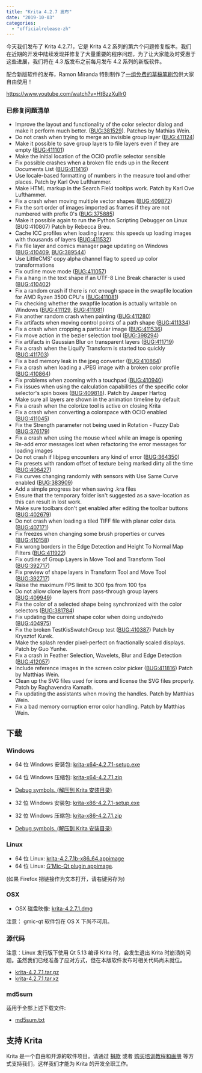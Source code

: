 ```yaml
---
title: "Krita 4.2.7 发布"
date: "2019-10-03"
categories: 
  - "officialrelease-zh"
---
```


今天我们发布了 Krita 4.2.7.1，它是 Krita 4.2 系列的第六个问题修复版本。我们在近期的开发中陆续发现并修复了大量重要的程序问题，为了让大家能及时受惠于这些进展，我们将在 4.3 版发布之前每月发布 4.2 系列的新版软件。

配合新版软件的发布，Ramon Miranda 特别制作了[一组免费的草稿笔刷包](https://files.kde.org/krita/extras/RM_Sketch_V1.bundle)供大家自由使用！

https://www.youtube.com/watch?v=HtBzzXulIr0

### 已修复问题清单

- Improve the layout and functionality of the color selector dialog and make it perform much better. ([BUG:381529](https://bugs.kde.org/show_bug.cgi?id=381529)). Patches by Mathias Wein.
- Do not crash when trying to merge an invisible group layer ([BUG:411124](https://bugs.kde.org/show_bug.cgi?id=411124))
- Make it possible to save group layers to file layers even if they are empty ([BUG:411101](https://bugs.kde.org/show_bug.cgi?id=411101))
- Make the initial location of the OCIO profile selector sensible
- Fix possible crashes when a broken file ends up in the Recent Documents List ([BUG:411416](https://bugs.kde.org/show_bug.cgi?id=411416))
- Use locale-based formatting of numbers in the measure tool and other places. Patch by Karl Ove Lufthammer.
- Make HTML markup in the Search Field tooltips work. Patch by Karl Ove Lufthammer.
- Fix a crash when moving multiple vector shapes ([BUG:409872](https://bugs.kde.org/show_bug.cgi?id=409872))
- Fix the sort order of images imported as frames if they are not numbered with prefix 0's ([BUG:375885](https://bugs.kde.org/show_bug.cgi?id=375885))
- Make it possible again to run the Python Scripting Debugger on Linux (BUG:410807) Patch by Rebecca Breu.
- Cache ICC profiles when loading layers: this speeds up loading images with thousands of layers ([BUG:411532](https://bugs.kde.org/show_bug.cgi?id=411532))
- Fix file layer and comics manager page updating on Windows ([BUG:410409](https://bugs.kde.org/show_bug.cgi?id=410409), [BUG:389544](https://bugs.kde.org/show_bug.cgi?id=389544))
- Use LittleCMS' copy alpha channel flag to speed up color transformations
- Fix outline move mode ([BUG:411057](https://bugs.kde.org/show_bug.cgi?id=411057))
- Fix a hang in the text shape if an UTF-8 Line Break character is used ([BUG:410402](https://bugs.kde.org/show_bug.cgi?id=410402))
- Fix a random crash if there is not enough space in the swapfile location for AMD Ryzen 3500 CPU's ([BUG:411081](https://bugs.kde.org/show_bug.cgi?id=411081))
- Fix checking whether the swapfile location is actually writable on Windows ([BUG:411129](https://bugs.kde.org/show_bug.cgi?id=411129), [BUG:411081](https://bugs.kde.org/show_bug.cgi?id=411081))
- Fix another random crash when painting ([BUG:411280](https://bugs.kde.org/show_bug.cgi?id=411280))
- Fix artifacts when moving control points of a path shape ([BUG:411334](https://bugs.kde.org/show_bug.cgi?id=411334))
- Fix a crash when cropping a particular image ([BUG:411536](https://bugs.kde.org/show_bug.cgi?id=411536))
- Fix move action in the bezier selection tool ([BUG:398294](https://bugs.kde.org/show_bug.cgi?id=398294))
- Fix artifacts in Gaussian Blur on transparent layers ([BUG:411719](https://bugs.kde.org/show_bug.cgi?id=411719))
- Fix a crash when the Liquify Transform is started too quickly ([BUG:411703](https://bugs.kde.org/show_bug.cgi?id=411703))
- Fix a bad memory leak in the jpeg converter ([BUG:410864](https://bugs.kde.org/show_bug.cgi?id=410864))
- Fix a crash when loading a JPEG image with a broken color profile ([BUG:410864](https://bugs.kde.org/show_bug.cgi?id=410864))
- Fix problems when zooming with a touchpad ([BUG:410940](https://bugs.kde.org/show_bug.cgi?id=410940))
- Fix issues when using the calculation capabilities of the specific color selector's spin boxes ([BUG:409818](https://bugs.kde.org/show_bug.cgi?id=409818)). Patch by Jasper Hartog
- Make sure all layers are shown in the animation timeline by default
- Fix a crash when the colorize tool is active on closing Krita
- Fix a crash when converting a colorspace with OCIO enabled ([BUG:411045](https://bugs.kde.org/show_bug.cgi?id=411045))
- Fix the Strength parameter not being used in Rotation - Fuzzy Dab ([BUG:376179](https://bugs.kde.org/show_bug.cgi?id=376179))
- Fix a crash when using the mouse wheel while an image is opening
- Re-add error messages lost when refactoring the error messages for loading images
- Do not crash if libjpeg encounters any kind of error ([BUG:364350](https://bugs.kde.org/show_bug.cgi?id=364350))
- Fix presets with random offset of texture being marked dirty all the time ([BUG:406427](https://bugs.kde.org/show_bug.cgi?id=406427))
- Fix curves changing randomly with sensors with Use Same Curve enabled ([BUG:383909](https://bugs.kde.org/show_bug.cgi?id=383909))
- Add a simple progress bar when saving .kra files
- Ensure that the temporary folder isn't suggested as a save-location as this can result in lost work.
- Make sure toolbars don't get enabled after editing the toolbar buttons ([BUG:402679](https://bugs.kde.org/show_bug.cgi?id=402679))
- Do not crash when loading a tiled TIFF file with planar color data. ([BUG:407171](https://bugs.kde.org/show_bug.cgi?id=407171))
- Fix freezes when changing some brush properties or curves ([BUG:410158](https://bugs.kde.org/show_bug.cgi?id=410158))
- Fix wrong borders in the Edge Detection and Height To Normal Map Filters ([BUG:411922](https://bugs.kde.org/show_bug.cgi?id=411922))
- Fix outline of Group Layers in Move Tool and Transform Tool ([BUG:392717](https://bugs.kde.org/show_bug.cgi?id=392717))
- Fix preview of shape layers in Transform Tool and Move Tool ([BUG:392717](https://bugs.kde.org/show_bug.cgi?id=392717))
- Raise the maximum FPS limit to 300 fps from 100 fps
- Do not allow clone layers from pass-through group layers ([BUG:409949](https://bugs.kde.org/show_bug.cgi?id=409949))
- Fix the color of a selected shape being synchronized with the color selectors ([BUG:381784](https://bugs.kde.org/show_bug.cgi?id=381784))
- Fix updating the current shape color when doing undo/redo ([BUG:404975](https://bugs.kde.org/show_bug.cgi?id=404975))
- Fix the broken TestKisSwatchGroup test ([BUG:410387](https://bugs.kde.org/show_bug.cgi?id=410387)) Patch by Krysztof Kurek.
- Make the splash render pixel-perfect on fractionally scaled displays. Patch by Guo Yunhe.
- Fix a crash in Feather Selection, Wavelets, Blur and Edge Detection ([BUG:412057](https://bugs.kde.org/show_bug.cgi?id=412057))
- Include reference images in the screen color picker ([BUG:411816](https://bugs.kde.org/show_bug.cgi?id=411816)) Patch by Matthias Wein.
- Clean up the SVG files used for icons and license the SVG files properly. Patch by Raghavendra Kamath.
- Fix updating the assistants when moving the handles. Patch by Matthias Wein.
- Fix a bad memory corruption error color handling. Patch by Matthias Wein.

## 下载

### Windows

- 64 位 Windows 安装包: [krita-x64-4.2.7.1-setup.exe](https://download.kde.org/stable/krita/4.2.7.1/krita-x64-4.2.7.1-setup.exe)
- 64 位 Windows 压缩包: [krita-x64-4.2.7.1.zip](https://download.kde.org/stable/krita/4.2.7.1/krita-x64-4.2.7.1.zip)
- [Debug symbols. (解压到 Krita 安装目录)](https://download.kde.org/stable/krita/4.2.7.1/krita-x64-4.2.7.1-dbg.zip)

- 32 位 Windows 安装包: [krita-x86-4.2.7.1-setup.exe](https://download.kde.org/stable/krita/4.2.7.1/krita-x86-4.2.7.1-setup.exe)
- 32 位 Windows 压缩包: [krita-x86-4.2.7.1.zip](https://download.kde.org/stable/krita/4.2.7.1/krita-x86-4.2.7.1.zip)
- [Debug symbols. (解压到 Krita 安装目录)](https://download.kde.org/stable/krita/4.2.7.1/krita-x86-4.2.7.1-dbg.zip)

### Linux

- 64 位 Linux: [krita-4.2.7.1b-x86_64.appimage](https://download.kde.org/stable/krita/4.2.7.1/krita-4.2.7.1-x86_64.appimage)
- 64 位 Linux: [G'Mic-Qt plugin appimage](https://download.kde.org/stable/krita/4.2.7.1/gmic_krita_qt-x86_64.appimage).

(如果 Firefox 把链接作为文本打开，请右键另存为)

### OSX

- OSX 磁盘映像: [krita-4.2.7.1.dmg](https://download.kde.org/stable/krita/4.2.7.1/b/krita-4.2.7.1.dmg)

注意： gmic-qt 软件包在 OS X 下尚不可用。

### 源代码

注意：Linux 发行版下使用 Qt 5.13 编译 Krita 时，会发生退出 Krita 时崩溃的问题。虽然我们已经准备了应对方式，但在本版软件发布时相关代码尚未就位。

- [krita-4.2.7.1.tar.gz](https://download.kde.org/stable/krita/4.2.7.1/krita-4.2.7.1.tar.gz)
- [krita-4.2.7.1.tar.xz](https://download.kde.org/stable/krita/4.2.7.1/krita-4.2.7.1.tar.xz)

### md5sum

适用于全部上述下载文件:

- [md5sum.txt](https://download.kde.org/stable/krita/4.2.7.1/md5sum.txt)

## 支持 Krita

Krita 是一个自由和开源的软件项目。请通过 [捐款](https://krita.org/en/support-us/donations/) 或者 [购买培训教程和画册](https://krita.org/en/support-us/shop) 等方式支持我们，这样我们才能为 Krita 的开发全职工作。
